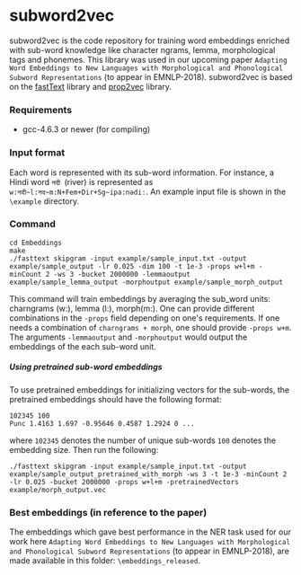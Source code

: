 # subword2vec
subword2vec is the code repository for training word embeddings enriched with sub-word knowledge like character ngrams, lemma, morphological tags and phonemes. This library was used in our upcoming paper `Adapting Word Embeddings to New Languages with Morphological and Phonological Subword Representations` (to appear in EMNLP-2018). subword2vec is based on the [fastText](https://github.com/facebookresearch/fastText) library and [prop2vec](https://github.com/oavraham1/prop2vec) library. 

### Requirements
- gcc-4.6.3 or newer (for compiling)

### Input format
Each word is represented with its sub-word information. For instance, a Hindi word `नदी `(river) is represented as `w:नदी~l:नद~m:N+Fem+Dir+Sg~ipa:nədiː`. An example input file is shown in the `\example` directory.

### Command
```
cd Embeddings
make
./fasttext skipgram -input example/sample_input.txt -output example/sample_output -lr 0.025 -dim 100 -t 1e-3 -props w+l+m -minCount 2 -ws 3 -bucket 2000000 -lemmaoutput example/sample_lemma_output -morphoutput example/sample_morph_output
```

This command will train embeddings by averaging the sub_word units: charngrams (w:), lemma (l:), morph(m:). One can provide different combinations in the `-props` field depending on one's requirements. If one needs a combination of `charngrams + morph`, one should provide `-props w+m`. The arguments `-lemmaoutput` and `-morphoutput` would output the embeddings of the each sub-word unit. 

##### Using pretrained sub-word embeddings
To use pretrained embeddings for initializing vectors for the sub-words, the pretrained embeddings should have the following format:
```
102345 100
Punc 1.4163 1.697 -0.95646 0.4587 1.2924 0 ...
```
where `102345` denotes the number of unique sub-words `100` denotes the embedding size. Then run the following:
```
./fasttext skipgram -input example/sample_input.txt -output  example/sample_output_pretrained_with_morph -ws 3 -t 1e-3 -minCount 2 -lr 0.025 -bucket 2000000 -props w+l+m -pretrainedVectors example/morph_output.vec
```
### Best embeddings (in reference to the paper)
The embeddings which gave best performance in the NER task used for our work here `Adapting Word Embeddings to New Languages with Morphological and Phonological Subword Representations` (to appear in EMNLP-2018), are made available in this folder: `\embeddings_released`. 
